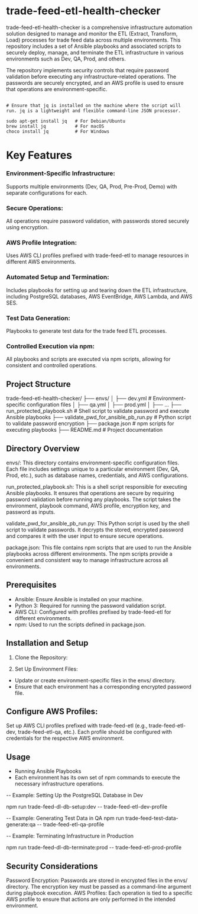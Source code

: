 # trade-feed-etl-health-checker
trade-feed-etl-health-checker is a comprehensive infrastructure automation solution designed to manage and monitor the ETL (Extract, Transform, Load) processes for trade feed data across multiple environments. This repository includes a set of Ansible playbooks and associated scripts to securely deploy, manage, and terminate the ETL infrastructure in various environments such as Dev, QA, Prod, and others.

The repository implements security controls that require password validation before executing any infrastructure-related operations. The passwords are securely encrypted, and an AWS profile is used to ensure that operations are environment-specific.

##
```shell
# Ensure that jq is installed on the machine where the script will run. jq is a lightweight and flexible command-line JSON processor.

sudo apt-get install jq   # For Debian/Ubuntu
brew install jq           # For macOS
choco install jq          # For Windows

```

# Key Features
### Environment-Specific Infrastructure: 
Supports multiple environments (Dev, QA, Prod, Pre-Prod, Demo) with separate configurations for each.

### Secure Operations: 
All operations require password validation, with passwords stored securely using encryption.

### AWS Profile Integration: 
Uses AWS CLI profiles prefixed with trade-feed-etl to manage resources in different AWS environments.

### Automated Setup and Termination: 
Includes playbooks for setting up and tearing down the ETL infrastructure, including PostgreSQL databases, AWS EventBridge, AWS Lambda, and AWS SES.

### Test Data Generation: 
Playbooks to generate test data for the trade feed ETL processes.

### Controlled Execution via npm: 
All playbooks and scripts are executed via npm scripts, allowing for consistent and controlled operations.

## Project Structure
trade-feed-etl-health-checker/
├── envs/
│   ├── dev.yml                # Environment-specific configuration files
│   ├── qa.yml
│   ├── prod.yml
│   ├── ...
├── run_protected_playbook.sh  # Shell script to validate password and execute Ansible playbooks
├── validate_pwd_for_ansible_pb_run.py  # Python script to validate password encryption
├── package.json               # npm scripts for executing playbooks
├── README.md                  # Project documentation

## Directory Overview
envs/: This directory contains environment-specific configuration files. Each file includes settings unique to a particular environment (Dev, QA, Prod, etc.), such as database names, credentials, and AWS configurations.

run_protected_playbook.sh: This is a shell script responsible for executing Ansible playbooks. It ensures that operations are secure by requiring password validation before running any playbooks. The script takes the environment, playbook command, AWS profile, encryption key, and password as inputs.

validate_pwd_for_ansible_pb_run.py: This Python script is used by the shell script to validate passwords. It decrypts the stored, encrypted password and compares it with the user input to ensure secure operations.

package.json: This file contains npm scripts that are used to run the Ansible playbooks across different environments. The npm scripts provide a convenient and consistent way to manage infrastructure across all environments.

## Prerequisites
- Ansible: Ensure Ansible is installed on your machine.
- Python 3: Required for running the password validation script.
- AWS CLI: Configured with profiles prefixed by trade-feed-etl for different environments.
- npm: Used to run the scripts defined in package.json.

## Installation and Setup
1. Clone the Repository:
   
2. Set Up Environment Files:

- Update or create environment-specific files in the envs/ directory.
- Ensure that each environment has a corresponding encrypted password file.

## Configure AWS Profiles:

Set up AWS CLI profiles prefixed with trade-feed-etl (e.g., trade-feed-etl-dev, trade-feed-etl-qa, etc.).
Each profile should be configured with credentials for the respective AWS environment.

## Usage
- Running Ansible Playbooks
- Each environment has its own set of npm commands to execute the necessary infrastructure operations.

-- Example: Setting Up the PostgreSQL Database in Dev

npm run trade-feed-dl-db-setup:dev -- trade-feed-etl-dev-profile <key-for-dev-environment> <your-password>

-- Example: Generating Test Data in QA
npm run trade-feed-test-data-generate:qa -- trade-feed-etl-qa-profile <key-for-qa-environment> <your-password>

-- Example: Terminating Infrastructure in Production

npm run trade-feed-dl-db-terminate:prod -- trade-feed-etl-prod-profile <key-for-prod-environment> <your-password>

## Security Considerations
Password Encryption: Passwords are stored in encrypted files in the envs/ directory. The encryption key must be passed as a command-line argument during playbook execution.
AWS Profiles: Each operation is tied to a specific AWS profile to ensure that actions are only performed in the intended environment.
